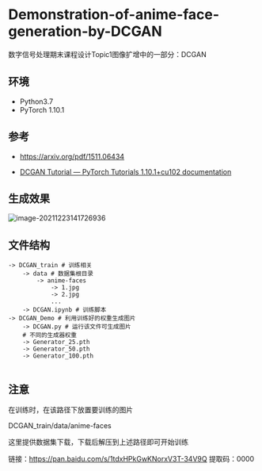 # Demonstration-of-anime-face-generation-by-DCGAN
数字信号处理期末课程设计Topic1图像扩增中的一部分：DCGAN

## 环境

* Python3.7
* PyTorch 1.10.1

## 参考
* https://arxiv.org/pdf/1511.06434

* [DCGAN Tutorial — PyTorch Tutorials 1.10.1+cu102 documentation](https://pytorch.org/tutorials/beginner/dcgan_faces_tutorial.html)

## 生成效果
![image-20211223141726936](https://s2.loli.net/2021/12/23/O8kWBnuD6N5y2SF.png)

## 文件结构

```shell
-> DCGAN_train # 训练相关
	-> data # 数据集根目录
		-> anime-faces
			-> 1.jpg
			-> 2.jpg
			...
	-> DCGAN.ipynb # 训练脚本
-> DCGAN_Demo # 利用训练好的权重生成图片
	-> DCGAN.py # 运行该文件可生成图片
	# 不同的生成器权重
	-> Generator_25.pth
	-> Generator_50.pth
	-> Generator_100.pth
	
```
## 注意

在训练时，在该路径下放置要训练的图片

DCGAN_train/data/anime-faces

这里提供数据集下载，下载后解压到上述路径即可开始训练

链接：https://pan.baidu.com/s/1tdxHPkGwKNorxV3T-34V9Q 
提取码：0000
